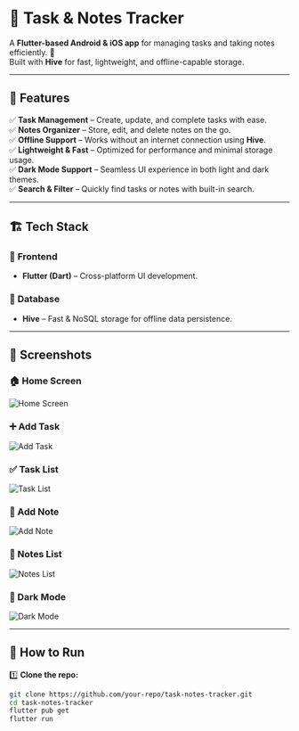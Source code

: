 # 📝 Task & Notes Tracker  

A **Flutter-based Android & iOS app** for managing tasks and taking notes efficiently. 🚀  
Built with **Hive** for fast, lightweight, and offline-capable storage.  

---

## 📌 Features  

✅ **Task Management** – Create, update, and complete tasks with ease.  
✅ **Notes Organizer** – Store, edit, and delete notes on the go.  
✅ **Offline Support** – Works without an internet connection using **Hive**.  
✅ **Lightweight & Fast** – Optimized for performance and minimal storage usage.  
✅ **Dark Mode Support** – Seamless UI experience in both light and dark themes.  
✅ **Search & Filter** – Quickly find tasks or notes with built-in search.  

---

## 🏗️ Tech Stack  

### 📱 **Frontend**  
- **Flutter (Dart)** – Cross-platform UI development.  

### 💾 **Database**  
- **Hive** – Fast & NoSQL storage for offline data persistence.  

---

## 📸 Screenshots  

### 🏠 Home Screen  
![Home Screen](screenshots/home.png)  

### ➕ Add Task  
![Add Task](screenshots/add_task.png)  

### ✅ Task List  
![Task List](screenshots/task_list.png)  

### 📝 Add Note  
![Add Note](screenshots/add_note.png)  

### 📂 Notes List  
![Notes List](screenshots/notes_list.png)  

### 🌙 Dark Mode  
![Dark Mode](screenshots/dark_mode.png)  

---

## 🚀 How to Run  

1️⃣ **Clone the repo:**  
```bash
git clone https://github.com/your-repo/task-notes-tracker.git
cd task-notes-tracker
flutter pub get
flutter run
